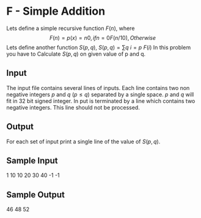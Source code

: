 # F - Simple Addition

Lets define a simple recursive function $F(n)$, where
$$
F(n) = p(x) =
n%10, if (n%10) > 0
0, if n = 0
F(n/10), Otherwise
$$
Lets define another function $S(p, q)$,
$S(p, q) = \sum{q}$
$i=p$
$F(i)$
In this problem you have to Calculate $S(p, q)$ on given value of p and q.
## Input
The input file contains several lines of inputs. Each line contains two non negative integers $p$ and $q$
$(p ≤ q)$ separated by a single space. $p$ and $q$ will fit in 32 bit signed integer. In put is terminated by a
line which contains two negative integers. This line should not be processed.
## Output
For each set of input print a single line of the value of $S(p, q)$.
## Sample Input
1 10
10 20
30 40
-1 -1
## Sample Output
46
48
52